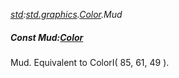 _[std](../../modules/std/std-module.md):[std.graphics](../../modules/std/std-graphics.md).[Color](../../modules/std/std-graphics-color.md).Mud_
##### Const Mud:[Color](../../modules/std/std-graphics-color.md)
Mud. Equivalent to ColorI( 85, 61, 49 ).
